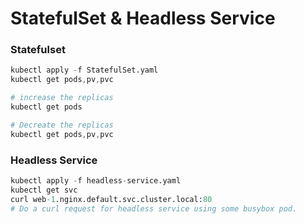 # StatefulSet & Headless Service

### Statefulset
```s
kubectl apply -f StatefulSet.yaml
kubectl get pods,pv,pvc

# increase the replicas
kubectl get pods

# Decreate the replicas
kubectl get pods,pv,pvc
```

### Headless Service
```s
kubectl apply -f headless-service.yaml
kubectl get svc
curl web-1.nginx.default.svc.cluster.local:80
# Do a curl request for headless service using some busybox pod.
```